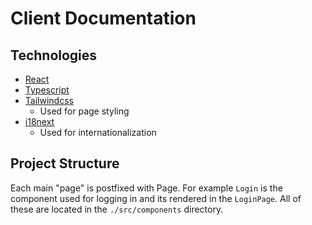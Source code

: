 # Client Documentation

## Technologies
* [React](https://react.dev/)
* [Typescript](https://www.typescriptlang.org/)
* [Tailwindcss](https://tailwindcss.com/)
    * Used for page styling
* [i18next](https://www.i18next.com/)
    * Used for internationalization


## Project Structure
Each main "page" is postfixed with Page. For example `Login` is the component used for logging in and its rendered in the `LoginPage`. All of these are located in the `./src/components` directory.